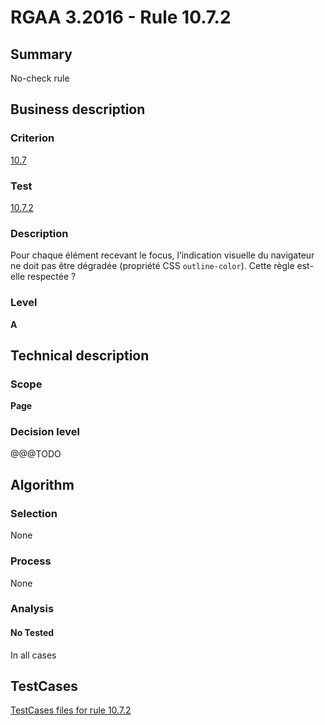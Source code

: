 # RGAA 3.2016 - Rule 10.7.2

## Summary
No-check rule


## Business description

### Criterion
[10.7](http://references.modernisation.gouv.fr/rgaa-accessibilite/2016/criteres.html#crit-10-7)

### Test
[10.7.2](http://references.modernisation.gouv.fr/rgaa-accessibilite/2016/criteres.html#test-10-7-2)

### Description
<div lang="fr">Pour chaque &#xE9;l&#xE9;ment recevant le focus, l&#x2019;indication visuelle du navigateur ne doit pas &#xEA;tre d&#xE9;grad&#xE9;e (propri&#xE9;t&#xE9; CSS <code lang="en">outline-color</code>). Cette r&#xE8;gle est-elle respect&#xE9;e&nbsp;?</div>

### Level
**A**


## Technical description

### Scope
**Page**

### Decision level
@@@TODO


## Algorithm

### Selection
None

### Process
None

### Analysis

#### No Tested
In all cases


##  TestCases

[TestCases files for rule 10.7.2](https://github.com/Asqatasun/Asqatasun/tree/develop/rules/rules-rgaa3.2016/src/test/resources/testcases/rgaa32016/Rgaa32016Rule100702/)


